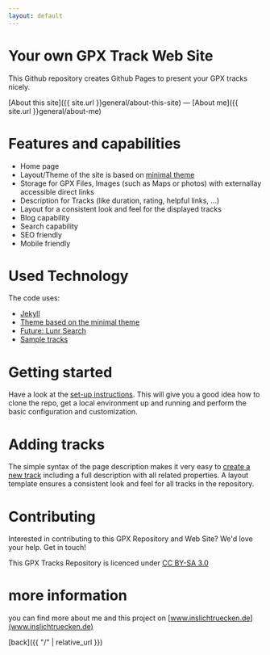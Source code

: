 ```yaml
---
layout: default
---
```



# Your own GPX Track Web Site

This Github repository creates Github Pages to present your GPX tracks nicely.

[About this site]({{ site.url }}general/about-this-site) 
&mdash;
[About me]({{ site.url }}general/about-me) 


# Features and capabilities

* Home page
* Layout/Theme of the site is based on [minimal theme](https://github.com/pages-themes/minimal)
* Storage for GPX Files, Images (such as Maps or photos) with externallay accessible direct links
* Description for Tracks (like duration, rating, helpful links, ...)
* Layout for a consistent look and feel for the displayed tracks
* Blog capability
* Search capability
* SEO friendly
* Mobile friendly


# Used Technology

The code uses:
- [Jekyll](https://jekyllrb.com/)
- [Theme based on the minimal theme](https://github.com/pages-themes/minimal)
- [Future: Lunr Search](http://lunrjs.com)
- [Sample tracks](https://www.inslichtruecken.de)


# Getting started

Have a look at the [set-up instructions](./general/set-up-instructions.html). This will give you a good idea how to clone the repo, get a local environment up and running and perform the basic configuration and customization.


# Adding tracks

The simple syntax of the page description makes it very easy to [create a new track](./general/how-to-add-tracks.html) including a full description with all related properties.
A layout template ensures a consistent look and feel for all tracks in the repository.


# Contributing

Interested in contributing to this GPX Repository and Web Site? We'd love your help. Get in touch!

This GPX Tracks Repository is licenced under [CC BY-SA 3.0](http://creativecommons.org/licenses/by-sa/3.0/>)


# more information

you can find more about me and this project on 
[www.inslichtruecken.de](www.inslichtruecken.de)


[back]({{ "/" | relative_url }})